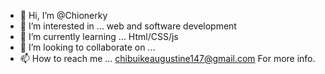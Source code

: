 - 👋 Hi, I’m @Chionerky
- 👀 I’m interested in ... web and software development
- 🌱 I’m currently learning ... Html/CSS/js
- 💞️ I’m looking to collaborate on ...
- 📫 How to reach me ... chibuikeaugustine147@gmail.com
For more info.

<!---
Chionerky/Chionerky is a ✨ special ✨ repository because its `README.md` (this file) appears on your GitHub profile.
You can click the Preview link to take a look at your changes.
--->
